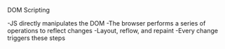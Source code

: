 DOM Scripting

-JS directly manipulates the DOM
-The browser performs a series of operations to reflect changes
-Layout, reflow, and repaint
-Every change triggers these steps
